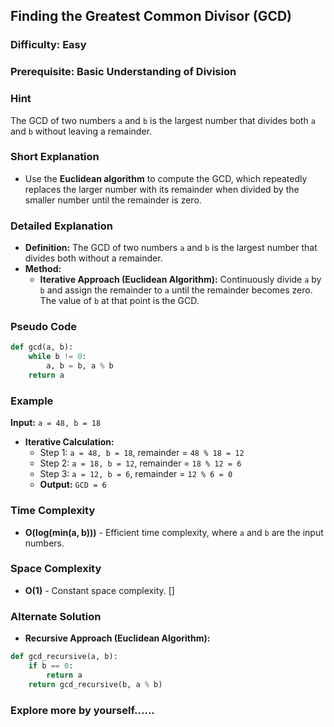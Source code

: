 ## Finding the Greatest Common Divisor (GCD)
### Difficulty: Easy

### Prerequisite: Basic Understanding of Division

### Hint

The GCD of two numbers `a` and `b` is the largest number that divides both `a` and `b` without leaving a remainder.

### Short Explanation

- Use the **Euclidean algorithm** to compute the GCD, which repeatedly replaces the larger number with its remainder when divided by the smaller number until the remainder is zero.

### Detailed Explanation

- **Definition:** The GCD of two numbers `a` and `b` is the largest number that divides both without a remainder.
- **Method:**
  - **Iterative Approach (Euclidean Algorithm):** Continuously divide `a` by `b` and assign the remainder to `a` until the remainder becomes zero. The value of `b` at that point is the GCD.

### Pseudo Code

```python
def gcd(a, b):
    while b != 0:
        a, b = b, a % b
    return a
```

### Example

**Input:** `a = 48, b = 18`

- **Iterative Calculation:**
  - Step 1: `a = 48, b = 18`, remainder = `48 % 18 = 12`
  - Step 2: `a = 18, b = 12`, remainder = `18 % 12 = 6`
  - Step 3: `a = 12, b = 6`, remainder = `12 % 6 = 0`
  - **Output:** `GCD = 6`

### Time Complexity

- **O(log(min(a, b)))** - Efficient time complexity, where `a` and `b` are the input numbers.

### Space Complexity

- **O(1)** - Constant space complexity.
[]
### Alternate Solution

- **Recursive Approach (Euclidean Algorithm):**

```python
def gcd_recursive(a, b):
    if b == 0:
        return a
    return gcd_recursive(b, a % b)
```

### Explore more by yourself......